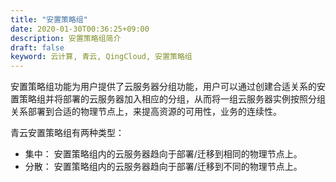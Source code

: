 ```yaml
---
title: "安置策略组"
date: 2020-01-30T00:36:25+09:00
description: 安置策略组简介
draft: false
keyword: 云计算, 青云, QingCloud, 安置策略组
---
```




安置策略组功能为用户提供了云服务器分组功能，用户可以通过创建合适关系的安置策略组并将部署的云服务器加入相应的分组，从而将一组云服务器实例按照分组关系部署到合适的物理节点上，来提高资源的可用性，业务的连续性。

青云安置策略组有两种类型：

*   集中： 安置策略组内的云服务器趋向于部署/迁移到相同的物理节点上。
*   分散： 安置策略组内的云服务器趋向于部署/迁移到不同的物理节点上。

